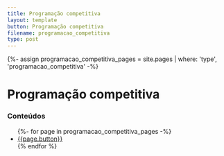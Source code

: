 ```yaml
---
title: Programação competitiva
layout: template
button: Programação competitiva
filename: programacao_competitiva
type: post
---
```

{%- assign programacao_competitiva_pages = site.pages | where: 'type', 'programacao_competitiva' -%}
# Programação competitiva

### Conteúdos
<ul>
	{%- for page in programacao_competitiva_pages -%}
		<li><a href="{{page.url}}">{{page.button}}</a></li>
	{% endfor %}
</ul>
<br/>